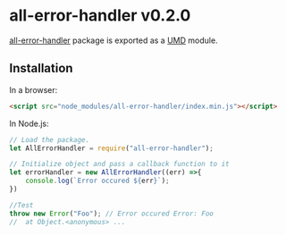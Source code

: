 # all-error-handler v0.2.0

[all-error-handler](https://github.com/jkanchelov/all-error-handler) package is  exported as a [UMD](https://github.com/umdjs/umd) module.

## Installation

In a browser:
```html
<script src="node_modules/all-error-handler/index.min.js"></script>
```

In Node.js:
```js
// Load the package.
let AllErrorHandler = require("all-error-handler");

// Initialize object and pass a callback function to it
let errorHandler = new AllErrorHandler((err) =>{
    console.log(`Error occured ${err}`);
})

//Test
throw new Error("Foo"); // Error occured Error: Foo 
//  at Object.<anonymous> ...
